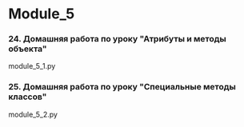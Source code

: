 # Module_5
### 24. Домашняя работа по уроку "Атрибуты и методы объекта"
module_5_1.py
### 25. Домашняя работа по уроку "Специальные методы классов"
module_5_2.py
